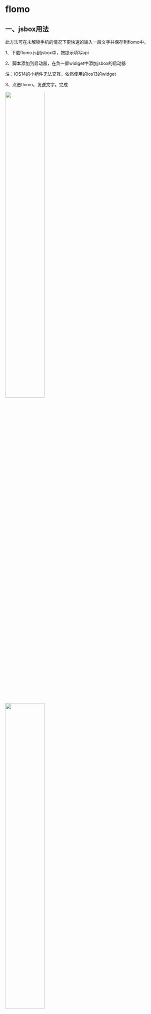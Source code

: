 # flomo
## 一、jsbox用法

此方法可在未解锁手机的情况下更快速的输入一段文字并保存到flomo中。

1、下载flomo.js到jsbox中，按提示填写api

2、脚本添加到启动器，在负一屏widiget中添加jsbox的启动器

注：iOS14的小组件无法交互，依然使用的ios13的widget

3、点击flomo，发送文字。完成

<img src="https://raw.githubusercontent.com/smartmimi/flomo/main/1.PNG" width="50%" height="50%">

<img src="https://raw.githubusercontent.com/smartmimi/flomo/main/2.PNG" width="50%" height="50%">

<img src="https://raw.githubusercontent.com/smartmimi/flomo/main/3.PNG" width="50%" height="50%">

<img src="https://raw.githubusercontent.com/smartmimi/flomo/main/4.PNG" width="50%" height="50%">

## 二、Taio用法

因github app无法分享到Taio，因此建议在网页端打开flomo.taioactions后下载此文件（右键raw，链接另存为，保存此文件后传送到手机（已测试QQ可以“用其他应用打开”并保存为动作），就可以分享到Taio了）


1、下载flomo.taioactions文件到本地，分享，用Taio打开，添加动作

2、编辑改动作，按提示填入api

3、在Taio中选中一段文字，点击右上角的闪电符号，选择此动作即可（如看不到，可在动作库中将此脚本移动到“编辑器”中）

注：working copy分享到Taio会变成文本。现在依然找不到合适的分享动作的方法。
